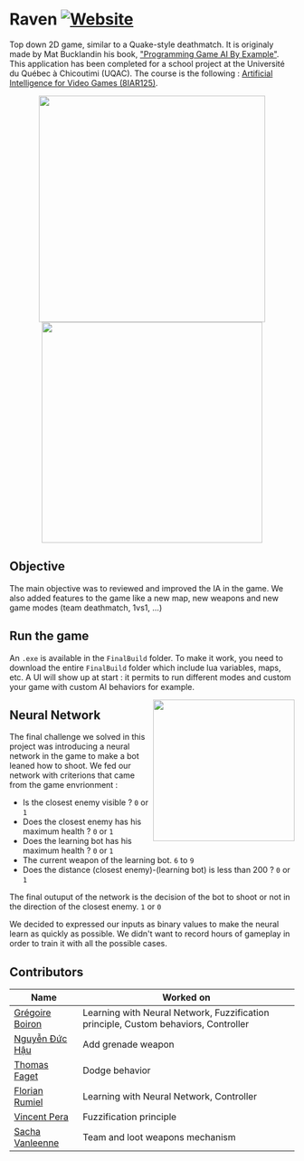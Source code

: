 # Raven [![Website](https://img.shields.io/website/https/graygzou.github.io/Raven-IA.svg)](https://graygzou.github.io/Raven-IA/)
Top down 2D game, similar to a Quake-style deathmatch. It is originaly made by Mat Bucklandin his book, ["Programming Game AI By Example"](https://www.amazon.ca/Programming-Game-Example-Mat-Buckland/dp/1556220782). This application has been completed for a school project at the Université du Québec à Chicoutimi (UQAC). The course is the following : [Artificial Intelligence for Video Games (8IAR125)](http://cours.uqac.ca/8IAR125).

<p align="center">
<img width="400px" height="400px" src="https://github.com/Graygzou/Raven-IA/blob/master/Images/raven.png"> <img width="390px" height="390px" src="https://github.com/Graygzou/Raven-IA/blob/master/Images/raven2.png">
</p>

## Objective
The main objective was to reviewed and improved the IA in the game. We also added features to the game like a new map,
new weapons and new game modes (team deathmatch, 1vs1, ...)


## Run the game
An `.exe` is available in the `FinalBuild` folder. To make it work, you need to download the entire `FinalBuild` folder which include lua variables, maps, etc. A UI will show up at start : it permits to run different modes and custom your game with custom AI behaviors for example.

<img align="right" width="250" height="250" src="https://github.com/Graygzou/Raven-IA/blob/master/Images/network.png">

## Neural Network
The final challenge we solved in this project was introducing a neural network in the game to make a bot leaned how to shoot. We fed our network with criterions that came from the game envrionment :

* Is the closest enemy visible ? `0` or `1`
* Does the closest enemy has his maximum health ? `0` or `1`
* Does the learning bot has his maximum health ? `0` or `1`
* The current weapon of the learning bot. `6` to `9`
* Does the distance (closest enemy)-(learning bot) is less than 200 ? `0` or `1`

The final outuput of the network is the decision of the bot to shoot or not in the direction of the closest enemy. `1` or `0`

We decided to expressed our inputs as binary values to make the neural learn as quickly as possible. We didn't want to record hours of gameplay in order to train it with all the possible cases.

## <a name="contributors"></a>Contributors
| Name    | Worked on        |
| ------------- |---------------|
| [Grégoire Boiron](https://github.com/Graygzou)   | Learning with Neural Network, Fuzzification principle, Custom behaviors, Controller |
| [Nguyễn Đức Hậu](https://github.com/Kihansi95)   | Add grenade weapon |
| [Thomas Faget](https://github.com/thomasfaget) | Dodge behavior |
| [Florian Rumiel](https://github.com/FloRul)   | Learning with Neural Network, Controller |
| [Vincent Pera](https://github.com/VincentPera) | Fuzzification principle  |
| [Sacha Vanleenne](https://github.com/carnageusp)   | Team and loot weapons mechanism | 
